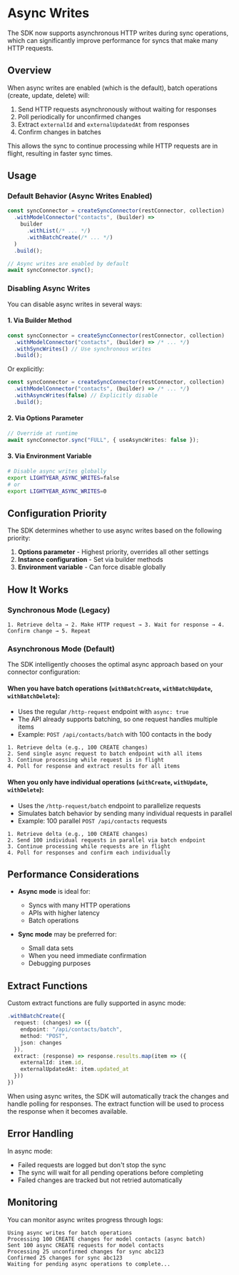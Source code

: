 # Async Writes

The SDK now supports asynchronous HTTP writes during sync operations, which can significantly improve performance for syncs that make many HTTP requests.

## Overview

When async writes are enabled (which is the default), batch operations (create, update, delete) will:
1. Send HTTP requests asynchronously without waiting for responses
2. Poll periodically for unconfirmed changes
3. Extract `externalId` and `externalUpdatedAt` from responses
4. Confirm changes in batches

This allows the sync to continue processing while HTTP requests are in flight, resulting in faster sync times.

## Usage

### Default Behavior (Async Writes Enabled)

```typescript
const syncConnector = createSyncConnector(restConnector, collection)
  .withModelConnector("contacts", (builder) =>
    builder
      .withList(/* ... */)
      .withBatchCreate(/* ... */)
  )
  .build();

// Async writes are enabled by default
await syncConnector.sync();
```

### Disabling Async Writes

You can disable async writes in several ways:

#### 1. Via Builder Method

```typescript
const syncConnector = createSyncConnector(restConnector, collection)
  .withModelConnector("contacts", (builder) => /* ... */)
  .withSyncWrites() // Use synchronous writes
  .build();
```

Or explicitly:

```typescript
const syncConnector = createSyncConnector(restConnector, collection)
  .withModelConnector("contacts", (builder) => /* ... */)
  .withAsyncWrites(false) // Explicitly disable
  .build();
```

#### 2. Via Options Parameter

```typescript
// Override at runtime
await syncConnector.sync("FULL", { useAsyncWrites: false });
```

#### 3. Via Environment Variable

```bash
# Disable async writes globally
export LIGHTYEAR_ASYNC_WRITES=false
# or
export LIGHTYEAR_ASYNC_WRITES=0
```

## Configuration Priority

The SDK determines whether to use async writes based on the following priority:

1. **Options parameter** - Highest priority, overrides all other settings
2. **Instance configuration** - Set via builder methods
3. **Environment variable** - Can force disable globally

## How It Works

### Synchronous Mode (Legacy)
```
1. Retrieve delta → 2. Make HTTP request → 3. Wait for response → 4. Confirm change → 5. Repeat
```

### Asynchronous Mode (Default)

The SDK intelligently chooses the optimal async approach based on your connector configuration:

#### When you have batch operations (`withBatchCreate`, `withBatchUpdate`, `withBatchDelete`):
- Uses the regular `/http-request` endpoint with `async: true`
- The API already supports batching, so one request handles multiple items
- Example: `POST /api/contacts/batch` with 100 contacts in the body

```
1. Retrieve delta (e.g., 100 CREATE changes)
2. Send single async request to batch endpoint with all items
3. Continue processing while request is in flight
4. Poll for response and extract results for all items
```

#### When you only have individual operations (`withCreate`, `withUpdate`, `withDelete`):
- Uses the `/http-request/batch` endpoint to parallelize requests
- Simulates batch behavior by sending many individual requests in parallel
- Example: 100 parallel `POST /api/contacts` requests

```
1. Retrieve delta (e.g., 100 CREATE changes)
2. Send 100 individual requests in parallel via batch endpoint
3. Continue processing while requests are in flight
4. Poll for responses and confirm each individually
```

## Performance Considerations

- **Async mode** is ideal for:
  - Syncs with many HTTP operations
  - APIs with higher latency
  - Batch operations

- **Sync mode** may be preferred for:
  - Small data sets
  - When you need immediate confirmation
  - Debugging purposes

## Extract Functions

Custom extract functions are fully supported in async mode:

```typescript
.withBatchCreate({
  request: (changes) => ({
    endpoint: "/api/contacts/batch",
    method: "POST",
    json: changes
  }),
  extract: (response) => response.results.map(item => ({
    externalId: item.id,
    externalUpdatedAt: item.updated_at
  }))
})
```

When using async writes, the SDK will automatically track the changes and handle polling for responses. The extract function will be used to process the response when it becomes available.

## Error Handling

In async mode:
- Failed requests are logged but don't stop the sync
- The sync will wait for all pending operations before completing
- Failed changes are tracked but not retried automatically

## Monitoring

You can monitor async writes progress through logs:

```
Using async writes for batch operations
Processing 100 CREATE changes for model contacts (async batch)
Sent 100 async CREATE requests for model contacts
Processing 25 unconfirmed changes for sync abc123
Confirmed 25 changes for sync abc123
Waiting for pending async operations to complete...
```